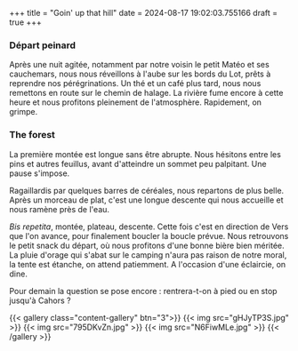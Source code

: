 +++
title = "Goin' up that hill"
date = 2024-08-17 19:02:03.755166
draft = true
+++
### Départ peinard 
Après une nuit agitée, notamment par notre voisin le petit Matéo et ses cauchemars, nous nous réveillons à l'aube sur les bords du Lot, prêts à reprendre nos pérégrinations.
Un thé et un café plus tard, nous nous remettons en route sur le chemin de halage. 
La rivière fume encore à cette heure et nous profitons pleinement de l'atmosphère. 
Rapidement, on grimpe. 

### The forest
La première montée est longue sans être abrupte. Nous hésitons entre les pins et autres feuillus, avant d'atteindre un sommet peu palpitant. Une pause s'impose. 

Ragaillardis par quelques barres de céréales, nous repartons de plus belle. Après un morceau de plat, c'est une longue descente qui nous accueille et nous ramène près de l'eau.

_Bis repetita_, montée, plateau, descente. Cette fois c'est en direction de Vers que l'on avance, pour finalement boucler la boucle prévue. Nous retrouvons le petit snack du départ, où nous profitons d'une bonne bière bien méritée. La pluie d'orage qui s'abat sur le camping n'aura pas raison de notre moral, la tente est étanche, on attend patiemment. A l'occasion d'une éclaircie, on dine.

Pour demain la question se pose encore : rentrera-t-on à pied ou en stop jusqu'à Cahors ?

{{< gallery class="content-gallery" btn="3">}}
{{< img src="gHJyTP3S.jpg" >}}
{{< img src="795DKvZn.jpg" >}}
{{< img src="N6FiwMLe.jpg" >}}
{{< /gallery >}}

